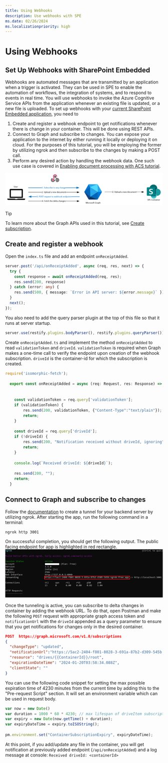 ```yaml
---
title: Using Webhooks
description: Use webhooks with SPE
ms.date: 02/26/2024
ms.localizationpriority: high
---
```


# Using Webhooks

## Set Up Webhooks with SharePoint Embedded
Webhooks are automated messages that are transmitted by an application when a trigger is activated. They can be used in SPE to enable the automation of workflows, the integration of systems, and to respond to events in real time.
You will use webhooks to invoke the Azure Cognitive Service APIs from the application whenever an existing file is updated, or a new file is uploaded.
To set up webhooks with your [current SharePoint Embedded application](/training/modules/sharepoint-embedded-create-app/), you need to
1.	Create and register a webhook endpoint to get notifications whenever there is change in your container. This will be done using REST APIs.
2.	Connect to Graph and subscribe to changes. You can expose your application to the internet by either running it locally or deploying it on cloud. For the purposes of this tutorial, you will be employing the former by utilizing ngrok and then subscribe to the changes by making a POST call.
3.	Perform any desired action by handling the webhook data. One such use case is covered in [Enabling document processing with ACS tutorial](/doc-processing-acs.md).

![using webhooks schema](../images/Using-Webhooks.png)

> [!TIP]
> To learn more about the Graph APIs used in this tutorial, see [Create subscription](https://onedrive.visualstudio.com/OneDrive%20Service/_git/apidocs?path=/docs/rest-api/api/subscription_post_subscriptions.md).


## Create and register a webhook
Open the `index.ts` file and add an endpoint `onReceiptAdded`.
```ts
server.post('/api/onReceiptAdded', async (req, res, next) => {
  try {
    const response = await onReceiptAdded(req, res);
    res.send(200, response)
  } catch (error: any) {
    res.send(500, { message: `Error in API server: ${error.message}` });
  }
  next();
});
```

You also need to add the query parser plugin at the top of this file so that it runs at server startup.
```ts
server.use(restify.plugins.bodyParser(), restify.plugins.queryParser()); 
```

Create `onReceiptAdded.ts` and implement the method `onReceiptAdded` to read `validationToken` and `driveId`. `validationToken` is required when Graph makes a one-time call to verify the endpoint upon creation of the webhook subscription. `driveId` is the container-id for which  the subscription is created.
```ts
require('isomorphic-fetch');

  export const onReceiptAdded = async (req: Request, res: Response) => {
    
    
    const validationToken = req.query['validationToken'];
    if (validationToken) {
        res.send(200, validationToken, {"Content-Type":"text/plain"});
        return;
    }

    const driveId = req.query['driveId'];
    if (!driveId) {
        res.send(200, "Notification received without driveId, ignoring", {"Content-Type":"text/plain"});
        return;
    }

    console.log(`Received driveId: ${driveId}`);

    res.send(200, "");
    return;
  }
```

## Connect to Graph and subscribe to changes
Follow the [documentation](https://ngrok.com/docs/getting-started/) to create a tunnel for your backend server by utilizing ngrok.
After starting the app, run the following command in a terminal:
```pwsh
ngrok http 3001
```

On successful completion, you should get the following output. The public facing endpoint for app is highlighted in red rectangle.
![ngrok registration](../images/ngrok-registration.png)

Once the tunneling is active, you can subscribe to delta changes in container by adding the webhook URL. To do that, open Postman and make the following `POST` request with appropriate graph access token and `notificationUrl` with the `driveId` appended as a query parameter to ensure that you get notifications for changes only in the desired container. 
```json
POST  https://graph.microsoft.com/v1.0/subscriptions 
{ 
  "changeType": "updated", 
  "notificationUrl":"https://5ac2-2404-f801-8028-3-691a-87b2-d309-545b.ngrok-free.app/api/onReceiptAdded?driveId={{ContainerId}}", 
  "resource": "drives/{{ContainerId}}/root", 
  "expirationDateTime": "2024-01-20T03:58:34.088Z", 
  "clientState": "" 
} 
```

You can use the following code snippet for setting the max possible expiration time of 4230 minutes from the current time by adding this to the "Pre-request Script" section. It will set an environment variable which can be used in request body. 
```js
var now = new Date()
var duration = 1000 * 60 * 4230; // max lifespan of driveItem subscription is 4230 minutes
var expiry = new Date(now.getTime() + duration);
var expiryDateTime = expiry.toISOString();

pm.environment.set("ContainerSubscriptionExpiry", expiryDateTime);
```

At this point, if you add/update any file in the container, you will get notification at previously added endpoint (`/api/onReceiptAdded`) and a log message at console:
`Received driveId: <containerId>`

